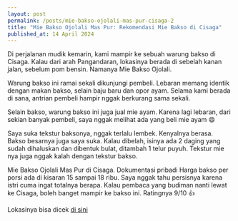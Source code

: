 ```yaml
---
layout: post
permalink: /posts/mie-bakso-ojolali-mas-pur-cisaga-2
title: "Mie Bakso Ojolali Mas Pur: Rekomendasi Mie Bakso di Cisaga"
published_at: 14 April 2024
---
```


Di perjalanan mudik kemarin, kami mampir ke sebuah warung bakso di Cisaga. Kalau dari arah Pangandaran, lokasinya berada di sebelah kanan jalan, sebelum pom bensin. Namanya Mie Bakso Ojolali.

Warung bakso ini ramai sekali dikunjungi pembeli. Lebaran memang identik dengan makan bakso, selain baju baru dan opor ayam. Selama kami berada di sana, antrian pembeli hampir nggak berkurang sama sekali.

Selain bakso, warung bakso ini juga jual mie ayam. Karena lagi lebaran, dari sekian banyak pembeli, saya nggak melihat ada yang beli mie ayam 😄

Saya suka tekstur baksonya, nggak terlalu lembek. Kenyalnya berasa. Bakso besarnya juga saya suka. Kalau dibelah, isinya ada 2 daging yang sudah dihaluskan dan dibentuk bulat, ditambah 1 telur puyuh. Tekstur mie nya juga nggak kalah dengan tekstur bakso.


Mie Bakso Ojolali Mas Pur di Cisaga. Dokumentasi pribadi
Harga bakso per porsi ada di kisaran 15 sampai 18 ribu. Saya nggak tahu persisnya karena istri cuma ingat totalnya berapa. Kalau pembaca yang budiman nanti lewat ke Cisaga, boleh banget mampir ke bakso ini. Ratingnya 9/10 👍

Lokasinya bisa dicek [di sini](https://maps.app.goo.gl/RpenMMuVoK2E2aD7A)
